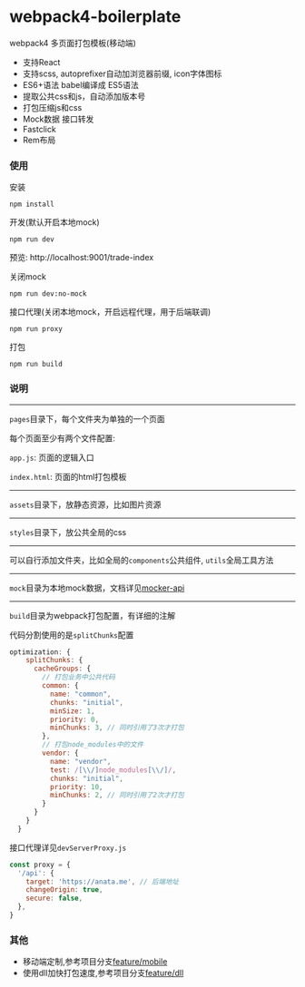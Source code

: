 # webpack4-boilerplate
webpack4 多页面打包模板(移动端)

* 支持React
* 支持scss, autoprefixer自动加浏览器前缀, icon字体图标
* ES6+语法 babel编译成 ES5语法 
* 提取公共css和js，自动添加版本号
* 打包压缩js和css
* Mock数据 接口转发
* Fastclick
* Rem布局

### 使用
安装
```
npm install
```

开发(默认开启本地mock)
```
npm run dev
```
预览: http://localhost:9001/trade-index

关闭mock
```
npm run dev:no-mock
```

接口代理(关闭本地mock，开启远程代理，用于后端联调)
```
npm run proxy
```

打包
```
npm run build
```
### 说明
***
`pages`目录下，每个文件夹为单独的一个页面

每个页面至少有两个文件配置:

`app.js`: 页面的逻辑入口

`index.html`: 页面的html打包模板

***

`assets`目录下，放静态资源，比如图片资源

***
`styles`目录下，放公共全局的css
***

可以自行添加文件夹，比如全局的`components`公共组件, `utils`全局工具方法
***
`mock`目录为本地mock数据，文档详见[mocker-api](https://github.com/jaywcjlove/mocker-api)
***
`build`目录为webpack打包配置，有详细的注解

代码分割使用的是`splitChunks`配置
```javascript
optimization: {
    splitChunks: {
      cacheGroups: {
        // 打包业务中公共代码
        common: {
          name: "common",
          chunks: "initial",
          minSize: 1,
          priority: 0,
          minChunks: 3, // 同时引用了3次才打包
        },
        // 打包node_modules中的文件
        vendor: {
          name: "vendor",
          test: /[\\/]node_modules[\\/]/,
          chunks: "initial",
          priority: 10,
          minChunks: 2, // 同时引用了2次才打包
        }
      }
    }
  }
```
接口代理详见`devServerProxy.js`
```javascript
const proxy = {
  '/api': {
    target: 'https://anata.me', // 后端地址
    changeOrigin: true,
    secure: false,
  },
}
```

### 其他
* 移动端定制,参考项目分支[feature/mobile](https://github.com/deepred5/webpack4-boilerplate/tree/feature/mobile)
* 使用dll加快打包速度,参考项目分支[feature/dll](https://github.com/deepred5/webpack4-boilerplate/tree/feature/dll)